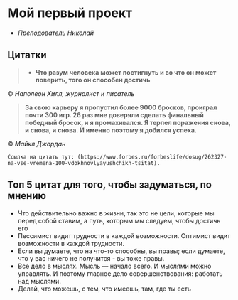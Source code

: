 # Мой первый проект 

 * *Преподователь Николай*
  ## Цитатки
 >* **Что разум человека может постигнуть и во что он может поверить, того он способен достичь**

 © *Наполеон Хилл, журналист и писатель*
 > **За свою карьеру я пропустил более 9000 бросков, проиграл почти 300 игр. 26 раз мне доверяли сделать финальный победный бросок, и я промахивался. Я терпел поражения снова, и снова, и снова. И именно поэтому я добился успеха.**

 © *Майкл Джордан* 

    Ссылкa на цитаты тут: (https://www.forbes.ru/forbeslife/dosug/262327-na-vse-vremena-100-vdokhnovlyayushchikh-tsitat).

 ## Топ 5 цитат для того, чтобы задуматься, по мнению 
 
 * Что действительно важно в жизни, так это не цели, которые мы перед собой ставим, а путь, которым мы следуем, чтобы достичь его
 * Пессимист видит трудности в каждой возможности. Оптимист видит возможности в каждой трудности.
 * Если вы думаете, что на что-то способны, вы правы; если думаете, что у вас ничего не получится - вы тоже правы.
 * Все дело в мыслях. Мысль — начало всего. И мыслями можно управлять. И поэтому главное дело совершенствования: работать над мыслями.
 * Делай, что можешь, с тем, что имеешь, там, где ты есть
 



















    

